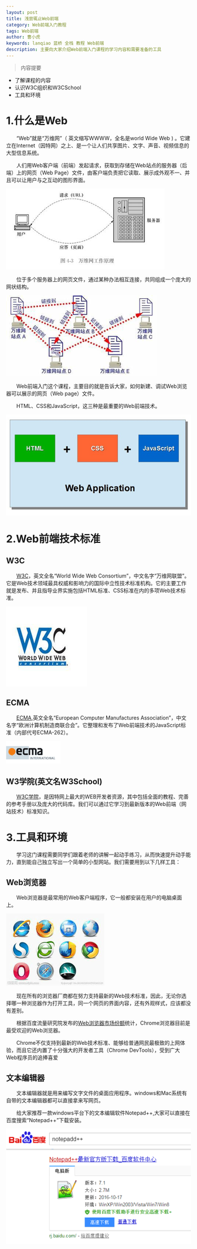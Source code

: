 ```yaml
---
layout: post
title: 浅尝辄止Web前端
category: Web前端入门教程
tags: Web前端
author: 曹小虎
keywords: lanqiao 蓝桥 全栈 教程 Web前端
description: 主要向大家介绍Web前端入门课程的学习内容和需要准备的工具
---
```

 
> 内容提要

- 了解课程的内容
- 认识W3C组织和W3CSchool
- 工具和环境


# 1.什么是Web

&emsp;&emsp;“Web”就是“万维网”（ 英文缩写WWWW，全名是world Wide Web ) 。它建立在Internet（因特网）之上、是一个让人们共享图片、文字、声音、视频信息的大型信息系统。

&emsp;&emsp;人们用Web客户端（前端）发起请求，获取到存储在Web站点的服务器（后端）上的网页（Web Page）文件，由客户端负责把它读取、展示成外观不一、并且可以让用户与之互动的图形界面。

 ![www_mechanism](/public/img/html/www_mechanism.jpg)

&emsp;&emsp;位于多个服务器上的网页文件，通过某种办法相互连接，共同组成一个庞大的网状结构。

 ![www_web_structure](/public/img/html/www_web_structure.jpg)

&emsp;&emsp;Web前端入门这个课程，主要目的就是告诉大家，如何新建、调试Web浏览器可以展示的网页（Web page）文件。

&emsp;&emsp;HTML、CSS和JavaScript，这三种是最重要的Web前端技术。

 ![web-frontend-content](/public/img/html/html_css_js.jpg) 

# 2.Web前端技术标准

## W3C

&emsp;&emsp;[W3C](https://www.w3.org/)，英文全名“World Wide Web Consortium”，中文名字“万维网联盟”。它是Web技术领域最具权威和影响力的国际中立性技术标准机构。它的主要工作就是发布、并且指导业界实施包括HTML标准、CSS标准在内的多项Web技术标准。

 ![w3c_logo](/public/img/html/w3c_logo.jpg) 


## ECMA

&emsp;&emsp;[ECMA](http://www.ecma-international.org/),英文全名“European Computer Manufactures Association”，中文名字“欧洲计算机制造商联合会”。它整理和发布了Web前端技术的JavaScript标准（内部代号ECMA-262）。

 ![ecma_logo](/public/img/html/ecma_logo.gif) 

## W3学院(英文名W3School)

&emsp;&emsp;[W3C学院](http://www.w3school.com.cn/)，是因特网上最大的WEB开发者资源，其中包括全面的教程、完善的参考手册以及庞大的代码库。我们可以通过它学习到最新版本的Web前端（网站技术）标准知识。

# 3.工具和环境

&emsp;&emsp;学习这门课程需要同学们跟着老师的讲解一起动手练习，从而快速提升动手能力，直到能自己独立写出一个简单的小型网站。我们需要用到以下几样工具：

## Web浏览器

&emsp;&emsp;Web浏览器是最常用的Web客户端程序，它一般都安装在用户的电脑桌面上。

 ![web_browser_logo_grid](/public/img/html/web_browser_logo_grid.jpg)

&emsp;&emsp;现在所有的浏览器厂商都在努力支持最新的Web技术标准，因此，无论你选择哪一种浏览器作为打开工具，同一个网页的界面内容，还有外观样式，应该都没有差别。

&emsp;&emsp;根据百度流量研究院发布的[Web浏览器市场份额](http://tongji.baidu.com/data/browser)统计，Chrome浏览器目前是最受欢迎的Web浏览器。

&emsp;&emsp;Chrome不仅支持到最新的Web技术标准、能够给普通网民最极致的上网体验，而且它还内置了十分强大的开发者工具（Chrome DevTools），受到广大Web程序员的追捧喜爱

## 文本编辑器

&emsp;&emsp;文本编辑器就是用来编写文字文件的桌面应用程序。windows和Mac系统有自带的文本编辑器都可以直接拿来写网页。

&emsp;&emsp;给大家推荐一款windows平台下的文本编辑软件Notepad++,大家可以直接在百度搜索“Notepad++”下载安装。

 ![notepad_plus_plus_from_baidu](/public/img/html/notepad_plus_plus_from_baidu.png)























